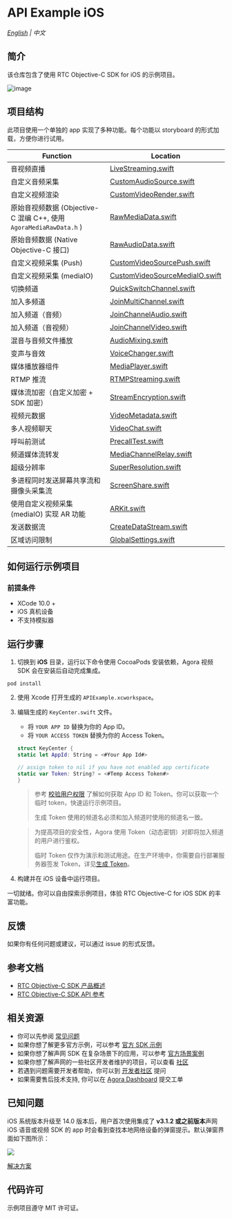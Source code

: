 # API Example iOS

_[English](README.md) | 中文_

## 简介

该仓库包含了使用 RTC Objective-C SDK for iOS 的示例项目。

![image](https://user-images.githubusercontent.com/10089260/116364891-42a96f00-a837-11eb-8569-c9004dffbd99.png)

## 项目结构

此项目使用一个单独的 app 实现了多种功能。每个功能以 storyboard 的形式加载，方便你进行试用。

| Function                                                           | Location                                                                                                                 |
| ------------------------------------------------------------------ | ------------------------------------------------------------------------------------------------------------------------ |
| 音视频直播                                                         | [LiveStreaming.swift](./APIExample/Examples/Advanced/LiveStreaming/LiveStreaming.swift)                                  |
| 自定义音频采集                                                     | [CustomAudioSource.swift](./APIExample/Examples/Advanced/CustomAudioSource/CustomAudioSource.swift)                      |
| 自定义视频渲染                                                     | [CustomVideoRender.swift](./APIExample/Examples/Advanced/CustomVideoRender/CustomVideoRender.swift)                      |
| 原始音视频数据 (Objective-C 混编 C++, 使用 `AgoraMediaRawData.h` ) | [RawMediaData.swift](./APIExample/Examples/Advanced/RawMediaData/RawMediaData.swift)                                     |
| 原始音频数据 (Native Objective-C 接口)                             | [RawAudioData.swift](./APIExample/Examples/Advanced/RawAudioData/RawAudioData.swift)                                     |
| 自定义视频采集 (Push)                                              | [CustomVideoSourcePush.swift](./APIExample/Examples/Advanced/CustomVideoSourcePush/CustomVideoSourcePush.swift)          |
| 自定义视频采集 (mediaIO)                                           | [CustomVideoSourceMediaIO.swift](./APIExample/Examples/Advanced/CustomVideoSourceMediaIO/CustomVideoSourceMediaIO.swift) |
| 切换频道                                                           | [QuickSwitchChannel.swift](./APIExample/Examples/Advanced/QuickSwitchChannel/QuickSwitchChannel.swift)                   |
| 加入多频道                                                         | [JoinMultiChannel.swift](.Examples/Advanced/JoinMultiChannel/JoinMultiChannel.swift)                                     |
| 加入频道（音频）                                                   | [JoinChannelAudio.swift](./APIExample/Examples/Basic/JoinChannelAudio/JoinChannelAudio.swift)                            |
| 加入频道（音视频）                                                 | [JoinChannelVideo.swift](./APIExample/Examples/Basic/JoinChannelAudio/JoinChannelVideo.swift)                            |
| 混音与音频文件播放                                                 | [AudioMixing.swift](API-Examples/iOS/APIExample/Examples/Advanced/AudioMixing/AudioMixing.swift)                         |
| 变声与音效                                                         | [VoiceChanger.swift](./APIExample/Examples/Advanced/VoiceChanger/VoiceChanger.swift)                                     |
| 媒体播放器组件                                                     | [MediaPlayer.swift](./APIExample/Examples/Advanced/MediaPlayer/MediaPlayer.swift)                                        |
| RTMP 推流                                                          | [RTMPStreaming.swift](./APIExample/Examples/Advanced/RTMPStreaming/RTMPStreaming.swift)                                  |
| 媒体流加密（自定义加密 + SDK 加密）                                | [StreamEncryption.swift](./APIExample/Examples/Advanced/StreamEncryption/StreamEncryption.swift)                         |
| 视频元数据                                                         | [VideoMetadata.swift](./APIExample/Examples/Advanced/VideoMetadata/VideoMetadata.swift)                                  |
| 多人视频聊天                                                       | [VideoChat.swift](./APIExample/Examples/Advanced/VideoChat/VideoChat.swift)                                              |
| 呼叫前测试                                                         | [PrecallTest.swift](./APIExample/Examples/Advanced/PrecallTest/PrecallTest.swift)                                        |
| 频道媒体流转发                                                     | [MediaChannelRelay.swift](./APIExample/Examples/Advanced/MediaChannelRelay/MediaChannelRelay.swift)                      |
| 超级分辨率                                                         | [SuperResolution.swift](./APIExample/Examples/Advanced/SuperResolution/SuperResolution.swift)                            |
| 多进程同时发送屏幕共享流和摄像头采集流                             | [ScreenShare.swift](./APIExample/Examples/Advanced/ScreenShare/ScreenShare.swift)                                        |
| 使用自定义视频采集 (mediaIO) 实现 AR 功能                          | [ARKit.swift](./APIExample/Examples/Advanced/ARKit/ARKit.swift)                                                          |
| 发送数据流                                                         | [CreateDataStream.swift](./APIExample/Examples/Advanced/CreateDataStream/CreateDataStream.swift)                         |
| 区域访问限制                                                       | [GlobalSettings.swift](./APIExample/Common/GlobalSettings.swift)                                                         |

## 如何运行示例项目

### 前提条件

- XCode 10.0 +
- iOS 真机设备
- 不支持模拟器

## 运行步骤

1. 切换到 **iOS** 目录，运行以下命令使用 CocoaPods 安装依赖，Agora 视频 SDK 会在安装后自动完成集成。

```shell
pod install
```

2. 使用 Xcode 打开生成的 `APIExample.xcworkspace`。
3. 编辑生成的 `KeyCenter.swift` 文件。

   - 将 `YOUR APP ID` 替换为你的 App ID。
   - 将 `YOUR ACCESS TOKEN` 替换为你的 Access Token。

   ```swift
   struct KeyCenter {
   static let AppId: String = <#Your App Id#>

   // assign token to nil if you have not enabled app certificate
   static var Token: String? = <#Temp Access Token#>
   }
   ```

   > 参考 [校验用户权限](https://docs.agora.io/cn/Agora%20Platform/token) 了解如何获取 App ID 和 Token。你可以获取一个临时 token，快速运行示例项目。
   >
   > 生成 Token 使用的频道名必须和加入频道时使用的频道名一致。

   > 为提高项目的安全性，Agora 使用 Token（动态密钥）对即将加入频道的用户进行鉴权。
   >
   > 临时 Token 仅作为演示和测试用途。在生产环境中，你需要自行部署服务器签发 Token，详见[生成 Token](https://docs.agora.io/cn/Interactive%20Broadcast/token_server)。

4. 构建并在 iOS 设备中运行项目。

一切就绪。你可以自由探索示例项目，体验 RTC Objective-C for iOS SDK 的丰富功能。

## 反馈

如果你有任何问题或建议，可以通过 issue 的形式反馈。

## 参考文档

- [RTC Objective-C SDK 产品概述](https://docs.agora.io/cn/Interactive%20Broadcast/product_live?platform=iOS)
- [RTC Objective-C SDK API 参考](https://docs.agora.io/cn/Interactive%20Broadcast/API%20Reference/oc/docs/headers/Agora-Objective-C-API-Overview.html)

## 相关资源

- 你可以先参阅 [常见问题](https://docs.agora.io/cn/faq)
- 如果你想了解更多官方示例，可以参考 [官方 SDK 示例](https://github.com/AgoraIO)
- 如果你想了解声网 SDK 在复杂场景下的应用，可以参考 [官方场景案例](https://github.com/AgoraIO-usecase)
- 如果你想了解声网的一些社区开发者维护的项目，可以查看 [社区](https://github.com/AgoraIO-Community)
- 若遇到问题需要开发者帮助，你可以到 [开发者社区](https://rtcdeveloper.com/) 提问
- 如果需要售后技术支持, 你可以在 [Agora Dashboard](https://dashboard.agora.io) 提交工单

## 已知问题

iOS 系统版本升级至 14.0 版本后，用户首次使用集成了 **v3.1.2 或之前版本**声网 iOS 语音或视频 SDK 的 app 时会看到查找本地网络设备的弹窗提示。默认弹窗界面如下图所示：

![](./pictures/ios_14_privacy_zh.png)

[解决方案](https://docs.agora.io/cn/faq/local_network_privacy)

## 代码许可

示例项目遵守 MIT 许可证。
